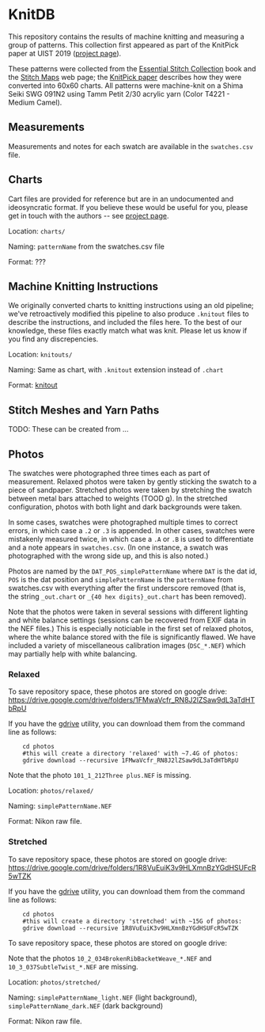 # KnitDB

This repository contains the results of machine knitting and measuring a group of patterns.
This collection first appeared as part of the KnitPick paper at UIST 2019 ([project page](https://textiles-lab.github.io/publications/2019-knitpick/)).

These patterns were collected from the [Essential Stitch Collection](https://lccn.loc.gov/2009047907) book and the [Stitch Maps](https://stitch-maps.com/) web page; the [KnitPick paper](https://textiles-lab.github.io/publications/2019-knitpick/) describes how they were converted into 60x60 charts.
All patterns were machine-knit on a Shima Seiki SWG 091N2 using Tamm Petit 2/30 acrylic yarn (Color T4221 - Medium Camel).

## Measurements
Measurements and notes for each swatch are available in the ```swatches.csv``` file.

## Charts
Cart files are provided for reference but are in an undocumented and ideosyncratic format.
If you believe these would be useful for you, please get in touch with the authors -- see [project page](https://textiles-lab.github.io/projects/knitdb/).

Location: ```charts/```

Naming: ```patternName``` from the swatches.csv file

Format: ???

## Machine Knitting Instructions
We originally converted charts to knitting instructions using an old pipeline; we've retroactively modified this pipeline to also produce ```.knitout``` files to describe the instructions, and included the files here.
To the best of our knowledge, these files exactly match what was knit. Please let us know if you find any discrepencies.

Location: ```knitouts/```

Naming: Same as chart, with ```.knitout``` extension instead of ```.chart```

Format: [knitout](https://github.com/textiles-lab/knitout)

## Stitch Meshes and Yarn Paths
TODO: These can be created from ...


## Photos
The swatches were photographed three times each as part of measurement.
Relaxed photos were taken by gently sticking the swatch to a piece of sandpaper.
Stretched photos were taken by stretching the swatch between metal bars attached to weights (TOOD g).
In the stretched configuration, photos with both light and dark backgrounds were taken.

In some cases, swatches were photographed multiple times to correct errors, in which case a ```.2``` or ```.3``` is appended.
In other cases, swatches were mistakenly measured twice, in which case a ```.A``` or ```.B``` is used to differentiate and a note appears in ```swatches.csv```.
(In one instance, a swatch was photographed with the wrong side up, and this is also noted.)

Photos are named by the ```DAT_POS_simplePatternName``` where ```DAT``` is the dat id, ```POS``` is the dat position and ```simplePatternName``` is the ```patternName``` from swatches.csv with everything after the first underscore removed (that is, the string ```_out.chart``` or ```_{40 hex digits}_out.chart``` has been removed).

Note that the photos were taken in several sessions with different lighting and white balance settings (sessions can be recovered from EXIF data in the NEF files.)
This is especially noticiable in the first set of relaxed photos, where the white balance stored with the file is significantly flawed.
We have included a variety of miscellaneous calibration images (```DSC_*.NEF```) which may partially help with white balancing.

### Relaxed

To save repository space, these photos are stored on google drive:
https://drive.google.com/drive/folders/1FMwaVcfr_RN8J2lZSaw9dL3aTdHTbRpU

If you have the [gdrive](https://github.com/gdrive-org/gdrive) utility, you can download them from the command line as follows:
```
	cd photos
	#this will create a directory 'relaxed' with ~7.4G of photos:
	gdrive download --recursive 1FMwaVcfr_RN8J2lZSaw9dL3aTdHTbRpU
```

Note that the photo ```101_1_212Three plus.NEF``` is missing.

Location: ```photos/relaxed/```

Naming: ```simplePatternName.NEF```

Format: Nikon raw file.

### Stretched

To save repository space, these photos are stored on google drive:
https://drive.google.com/drive/folders/1R8VuEuiK3v9HLXmnBzYGdHSUFcR5wTZK

If you have the [gdrive](https://github.com/gdrive-org/gdrive) utility, you can download them from the command line as follows:
```
	cd photos
	#this will create a directory 'stretched' with ~15G of photos:
	gdrive download --recursive 1R8VuEuiK3v9HLXmnBzYGdHSUFcR5wTZK
```


To save repository space, these photos are stored on google drive:

Note that the photos ```10_2_034BrokenRibBacketWeave_*.NEF``` and ```10_3_037SubtleTwist_*.NEF``` are missing.

Location: ```photos/stretched/```

Naming: ```simplePatternName_light.NEF``` (light background), ```simplePatternName_dark.NEF``` (dark background)

Format: Nikon raw file.
